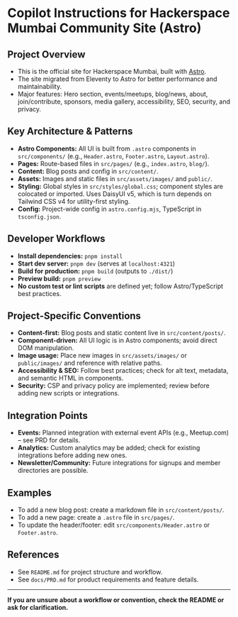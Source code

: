 # Copilot Instructions for Hackerspace Mumbai Community Site (Astro)

## Project Overview
- This is the official site for Hackerspace Mumbai, built with [Astro](https://astro.build/).
- The site migrated from Eleventy to Astro for better performance and maintainability.
- Major features: Hero section, events/meetups, blog/news, about, join/contribute, sponsors, media gallery, accessibility, SEO, security, and privacy.

## Key Architecture & Patterns
- **Astro Components:** All UI is built from `.astro` components in `src/components/` (e.g., `Header.astro`, `Footer.astro`, `Layout.astro`).
- **Pages:** Route-based files in `src/pages/` (e.g., `index.astro`, `blog/`).
- **Content:** Blog posts and config in `src/content/`.
- **Assets:** Images and static files in `src/assets/images/` and `public/`.
- **Styling:** Global styles in `src/styles/global.css`; component styles are colocated or imported. Uses DaisyUI v5, which is turn depends on Tailwind CSS v4 for utility-first styling.
- **Config:** Project-wide config in `astro.config.mjs`, TypeScript in `tsconfig.json`.

## Developer Workflows
- **Install dependencies:** `pnpm install`
- **Start dev server:** `pnpm dev` (serves at `localhost:4321`)
- **Build for production:** `pnpm build` (outputs to `./dist/`)
- **Preview build:** `pnpm preview`
- **No custom test or lint scripts** are defined yet; follow Astro/TypeScript best practices.

## Project-Specific Conventions
- **Content-first:** Blog posts and static content live in `src/content/posts/`.
- **Component-driven:** All UI logic is in Astro components; avoid direct DOM manipulation.
- **Image usage:** Place new images in `src/assets/images/` or `public/images/` and reference with relative paths.
- **Accessibility & SEO:** Follow best practices; check for alt text, metadata, and semantic HTML in components.
- **Security:** CSP and privacy policy are implemented; review before adding new scripts or integrations.

## Integration Points
- **Events:** Planned integration with external event APIs (e.g., Meetup.com) – see PRD for details.
- **Analytics:** Custom analytics may be added; check for existing integrations before adding new ones.
- **Newsletter/Community:** Future integrations for signups and member directories are possible.

## Examples
- To add a new blog post: create a markdown file in `src/content/posts/`.
- To add a new page: create a `.astro` file in `src/pages/`.
- To update the header/footer: edit `src/components/Header.astro` or `Footer.astro`.

## References
- See `README.md` for project structure and workflow.
- See `docs/PRD.md` for product requirements and feature details.

---

**If you are unsure about a workflow or convention, check the README or ask for clarification.**
